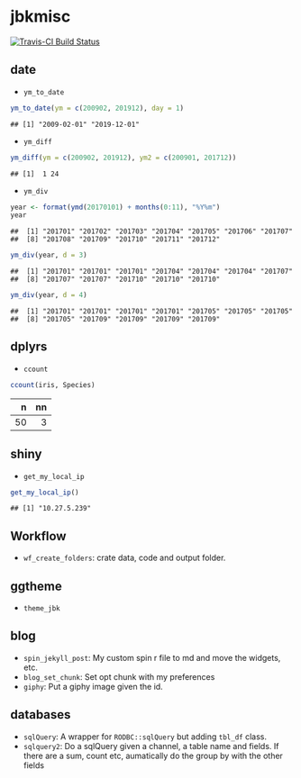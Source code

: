 jbkmisc
================

[![Travis-CI Build Status](https://travis-ci.org/jbkunst/jbkmisc.svg?branch=master)](https://travis-ci.org/jbkunst/jbkmisc)

date
----

-   `ym_to_date`

``` r
ym_to_date(ym = c(200902, 201912), day = 1)
```

    ## [1] "2009-02-01" "2019-12-01"

-   `ym_diff`

``` r
ym_diff(ym = c(200902, 201912), ym2 = c(200901, 201712))
```

    ## [1]  1 24

-   `ym_div`

``` r
year <- format(ymd(20170101) + months(0:11), "%Y%m")
year
```

    ##  [1] "201701" "201702" "201703" "201704" "201705" "201706" "201707"
    ##  [8] "201708" "201709" "201710" "201711" "201712"

``` r
ym_div(year, d = 3)
```

    ##  [1] "201701" "201701" "201701" "201704" "201704" "201704" "201707"
    ##  [8] "201707" "201707" "201710" "201710" "201710"

``` r
ym_div(year, d = 4)
```

    ##  [1] "201701" "201701" "201701" "201701" "201705" "201705" "201705"
    ##  [8] "201705" "201709" "201709" "201709" "201709"

dplyrs
------

-   `ccount`

``` r
ccount(iris, Species)
```

|    n|   nn|
|----:|----:|
|   50|    3|

shiny
-----

-   `get_my_local_ip`

``` r
get_my_local_ip()
```

    ## [1] "10.27.5.239"

Workflow
--------

-   `wf_create_folders`: crate data, code and output folder.

ggtheme
-------

-   `theme_jbk`

blog
----

-   `spin_jekyll_post`: My custom spin r file to md and move the widgets, etc.
-   `blog_set_chunk`: Set opt chunk with my preferences
-   `giphy`: Put a giphy image given the id.

databases
---------

-   `sqlQuery`: A wrapper for `RODBC::sqlQuery` but adding `tbl_df` class.
-   `sqlquery2`: Do a sqlQuery given a channel, a table name and fields. If there are a sum, count etc, aumatically do the group by with the other fields
